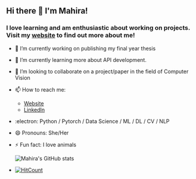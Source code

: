 ## Hi there 👋 I'm Mahira!
### I love learning and am enthusiastic about working on projects. Visit my [website](https://mahirobot.github.io/) to find out more about me!
- 🔭 I’m currently working on publishing my final year thesis
- 🌱 I’m currently learning more about API development.
- 👯 I’m looking to collaborate on a project/paper in the field of Computer Vision
- 📫 How to reach me:  
  - [Website](https://mahirobot.github.io/)  
  - [LinkedIn](https://bd.linkedin.com/in/mahira-jalisha-158002181)
- :electron: Python / Pytorch / Data Science / ML / DL / CV / NLP  
- 😄 Pronouns: She/Her
- ⚡ Fun fact: I love animals  
  
  ![Mahira's GitHub stats](https://github-readme-stats.vercel.app/api?username=Mahirobot&show_icons=true&theme=transparent)  
  
- [![HitCount](https://hits.dwyl.com/Mahirobot/Covid_cases-Bangladesh.svg?style=flat-square&show=unique)](http://hits.dwyl.com/Mahirobot)

